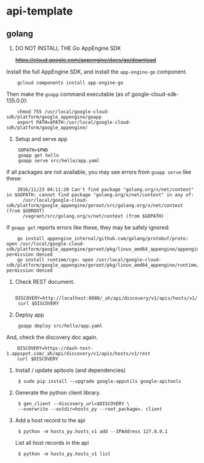 # api-template

## golang

1. DO NOT INSTALL THE Go AppEngine SDK

   <strike>https://cloud.google.com/appengine/docs/go/download</strike>

  Install the full AppEngine SDK, and install the `app-engine-go` component.

        gcloud components install app-engine-go

  Then make the `goapp` command executable (as of google-cloud-sdk-135.0.0):

        chmod 755 /usr/local/google-cloud-sdk/platform/google_appengine/goapp 
        export PATH=$PATH:/usr/local/google-cloud-sdk/platform/google_appengine/

1. Setup and serve app

        GOPATH=$PWD
        goapp get hello
        goapp serve src/hello/app.yaml

  If all packages are not available, you may see errors from `goapp serve` like these:

        2016/11/23 04:11:20 Can't find package "golang.org/x/net/context" in $GOPATH: cannot find package "golang.org/x/net/context" in any of:
          /usr/local/google-cloud-sdk/platform/google_appengine/goroot/src/golang.org/x/net/context (from $GOROOT)
          /vagrant/src/golang.org/x/net/context (from $GOPATH)

  If `goapp get` reports errors like these, they may be safely ignored:

        go install appengine_internal/github.com/golang/protobuf/proto: open /usr/local/google-cloud-sdk/platform/google_appengine/goroot/pkg/linux_amd64_appengine/appengine_internal/github.com/golang/protobuf/proto.a: permission denied
        go install runtime/cgo: open /usr/local/google-cloud-sdk/platform/google_appengine/goroot/pkg/linux_amd64_appengine/runtime/cgo.a: permission denied

1. Check REST document.

        DISCOVERY=http://localhost:8080/_ah/api/discovery/v1/apis/hosts/v1/rest
        curl $DISCOVERY

1. Deploy app

        goapp deploy src/hello/app.yaml
 
  And, check the discovery doc again.

        DISCOVERY=https://dash-test-1.appspot.com/_ah/api/discovery/v1/apis/hosts/v1/rest
        curl $DISCOVERY

1. Install / update apitools (and dependencies)

        $ sudo pip install --upgrade google-apputils google-apitools

1. Generate the python client library.

        $ gen_client --discovery_url=$DISCOVERY \
	    --overwrite --outdir=hosts_py --root_package=. client

1. Add a host record to the api

        $ python -m hosts_py.hosts_v1 add --IPAddress 127.0.0.1

   List all host records in the api

        $ python -m hosts_py.hosts_v1 list

